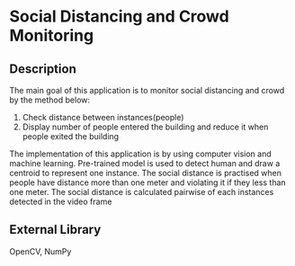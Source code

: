 # Social Distancing and Crowd Monitoring

## Description
The main goal of this application is to monitor social distancing and crowd by the method below:
1. Check distance between instances(people)
2. Display number of people entered the building and reduce it when people exited the building

The implementation of this application is by using computer vision and machine learning.
Pre-trained model is used to detect human and draw a centroid to represent one instance. The social distance is practised when people
have distance more than one meter and violating it if they less than one meter. The social distance is calculated pairwise of each 
instances detected in the video frame

## External Library

OpenCV, NumPy
